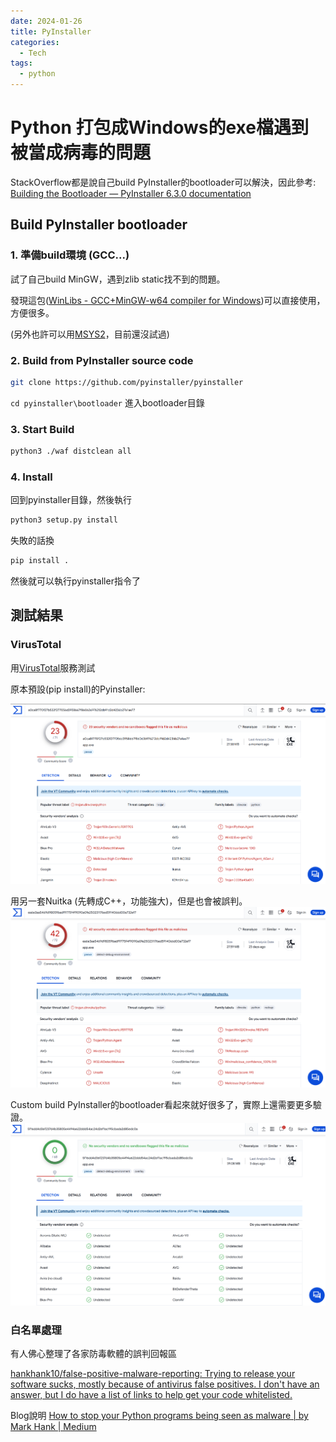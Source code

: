 ```yaml
---
date: 2024-01-26
title: PyInstaller
categories:
  - Tech
tags:
  - python
---
```


# Python 打包成Windows的exe檔遇到被當成病毒的問題

StackOverflow都是說自己build PyInstaller的bootloader可以解決，因此參考: [Building the Bootloader — PyInstaller 6.3.0 documentation](https://pyinstaller.org/en/stable/bootloader-building.html)


## Build PyInstaller bootloader

### 1. 準備build環境 (GCC...)


試了自己build MinGW，遇到zlib static找不到的問題。

發現這包([WinLibs - GCC+MinGW-w64 compiler for Windows](https://winlibs.com/))可以直接使用，方便很多。

(另外也許可以用[MSYS2](https://www.msys2.org/)，目前還沒試過)

### 2. Build from PyInstaller source code

```bash
git clone https://github.com/pyinstaller/pyinstaller
```

`cd pyinstaller\bootloader` 進入bootloader目錄

### 3. Start Build

```bash
python3 ./waf distclean all
```

### 4. Install

回到pyinstaller目錄，然後執行

```bash
python3 setup.py install
```

失敗的話換
```bash
pip install .
```

然後就可以執行pyinstaller指令了

## 測試結果

### VirusTotal

用[VirusTotal](https://www.virustotal.com/gui/home/upload)服務測試

原本預設(pip install)的Pyinstaller:

![pyinstaller-buildin-bootloader](../../assets/blog/python-app/pyinstaller-buildin-bootloader.png)


用另一套Nuitka (先轉成C++，功能強大)，但是也會被誤判。
![python-nuitka](../../assets/blog/python-app/python-nuitka.png)


Custom build PyInstaller的bootloader看起來就好很多了，實際上還需要更多驗證。
![pyinstaller-custom-bootloader](../../assets/blog/python-app/pyinstaller-custom-bootloader.png)


### 白名單處理

有人佛心整理了各家防毒軟體的誤判回報區

[hankhank10/false-positive-malware-reporting: Trying to release your software sucks, mostly because of antivirus false positives. I don't have an answer, but I do have a list of links to help get your code whitelisted.](https://github.com/hankhank10/false-positive-malware-reporting)

Blog說明
[How to stop your Python programs being seen as malware | by Mark Hank | Medium](https://medium.com/@markhank/how-to-stop-your-python-programs-being-seen-as-malware-bfd7eb407a7)
